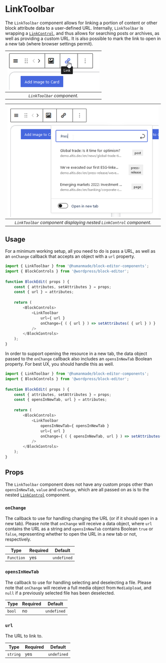 # LinkToolbar

The `LinkToolbar` component allows for linking a portion of content or other block attribute data to a user-defined URL.
Internally, `LinkToolbar` is wrapping a [`LinkControl`](https://github.com/WordPress/gutenberg/blob/trunk/packages/block-editor/src/components/link-control/index.js), and thus allows for searching posts or archives, as well as providing a custom URL.
It is also possible to mark the link to open in a new tab (where browser settings permit).

|![link-toolbar--hover.png](../../../assets/images/link-toolbar--hover.png)|
|:---:|
|_`LinkToolbar` component._|

|![link-toolbar--link-control-open.png](../../../assets/images/link-toolbar--link-control-open.png)|
|:---:|
|_`LinkToolbar` component displaying nested `LinkControl` component._|

## Usage

For a minimum working setup, all you need to do is pass a URL, as well as an `onChange` callback that accepts an object with a `url` property.

```js
import { LinkToolbar } from '@humanmade/block-editor-components';
import { BlockControls } from '@wordpress/block-editor';

function BlockEdit( props ) {
	const { attributes, setAttributes } = props;
	const { url } = attributes;

	return (
		<BlockControls>
			<LinkToolbar
				url={ url }
				onChange={ ( { url } ) => setAttributes( { url } ) }
			/>
		</BlockControls>
	);
}
```

In order to support opening the resource in a new tab, the data object passed to the `onChange` callback also includes an `opensInNewTab` Boolean property.
For best UX, you should handle this as well.

```js
import { LinkToolbar } from '@humanmade/block-editor-components';
import { BlockControls } from '@wordpress/block-editor';

function BlockEdit( props ) {
	const { attributes, setAttributes } = props;
	const { opensInNewTab, url } = attributes;

	return (
		<BlockControls>
			<LinkToolbar
				opensInNewTab={ opensInNewTab }
				url={ url }
				onChange={ ( { opensInNewTab, url } ) => setAttributes( { opensInNewTab, url } ) }
			/>
		</BlockControls>
	);
}
```

## Props

The `LinkToolbar` component does not have any custom props other than `opensInNewTab`, `value` and `onChange`, which are all passed on as is to the nested [`LinkControl`](https://github.com/WordPress/gutenberg/blob/trunk/packages/block-editor/src/components/link-control/index.js) component.

### `onChange`

The callback to use for handling changing the URL (or if it should open in a new tab).
Please note that `onChange` will receive a data object, where `url` contains the URL as a string and `opensInNewTab` contains Boolean `true` or `false`, representing whether to open the URL in a new tab or not, respectively.

| Type                                 | Required                             | Default                              |
|--------------------------------------|--------------------------------------|--------------------------------------|
| `Function`                           | yes                                  | `undefined`                          |

### `opensInNewTab`

The callback to use for handling selecting and deselecting a file.
Please note that `onChange` will receive a full media object from `MediaUpload`, and `null` if a previously selected file has been deselected.

| Type                                 | Required                             | Default                              |
|--------------------------------------|--------------------------------------|--------------------------------------|
| `bool`                               | no                                   | `undefined`                          |

### `url`

The URL to link to.

| Type                                 | Required                             | Default                              |
|--------------------------------------|--------------------------------------|--------------------------------------|
| `string`                             | yes                                  | `undefined`                          |
